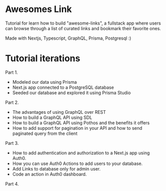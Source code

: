 # Awesomes Link

Tutorial for learn how to build "awesome-links", a fullstack app where users can browse through a list of curated links and bookmark their favorite ones.

Made with Nextjs, Typescript, GraphQL, Prisma, Postgresql :)

# Tutorial iterations

Part 1.
- Modeled our data using Prisma
- Next.js app connected to a PostgreSQL database
- Seeded our database and explored it using Prisma Studio

Part 2.
- The advantages of using GraphQL over REST
- How to build a GraphQL API using SDL
- How to build a GraphQL API using Pothos and the benefits it offers
- How to add support for pagination in your API and how to send paginated query from the client

Part 3.
- How to add authentication and authorization to a Next.js app using Auth0.
- How you can use Auth0 Actions to add users to your database.
- Add Links to database only for admin user.
- Code an action in Auth0 dashboard.

Part 4.